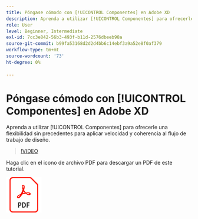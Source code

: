 ```yaml
---
title: Póngase cómodo con [!UICONTROL Componentes] en Adobe XD
description: Aprenda a utilizar [!UICONTROL Componentes] para ofrecerle una flexibilidad sin precedentes para aplicar velocidad y coherencia a su flujo de trabajo de diseño
role: User
level: Beginner, Intermediate
exl-id: 7cc3e842-56b3-493f-b11d-2576dbeeb98a
source-git-commit: b99fa53168d2d2d4bb6c14ebf3a9a52e8f0af379
workflow-type: tm+mt
source-wordcount: '73'
ht-degree: 0%

---
```


# Póngase cómodo con [!UICONTROL Componentes] en Adobe XD

Aprenda a utilizar [!UICONTROL Componentes] para ofrecerle una flexibilidad sin precedentes para aplicar velocidad y coherencia al flujo de trabajo de diseño.

>[!VIDEO](https://video.tv.adobe.com/v/331003?hidetitle=true)

Haga clic en el icono de archivo PDF para descargar un PDF de este tutorial.

[![Icono de archivo PDF](../assets/acrobat_PDF_96.png)](../quick-reference/LetsXDSeeHowtoDesignPrototypeandHandofftoTeams.pdf)
